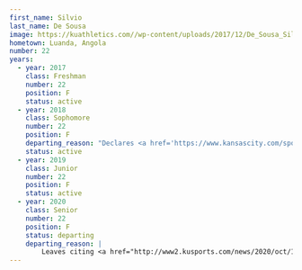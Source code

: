 ```yaml
---
first_name: Silvio
last_name: De Sousa
image: https://kuathletics.com//wp-content/uploads/2017/12/De_Sousa_Silvio-768x1024.jpg
hometown: Luanda, Angola
number: 22
years:
  - year: 2017
    class: Freshman
    number: 22
    position: F
    status: active
  - year: 2018
    class: Sophomore
    number: 22
    position: F
    departing_reason: "Declares <a href='https://www.kansascity.com/sports/spt-columns-blogs/sam-mellinger/article229434124.html'>Silvio De Sousa declares for NBA draft but wants to stay at Kansas: 'I have a chance'</a>"
    status: active
  - year: 2019
    class: Junior
    number: 22
    position: F
    status: active
  - year: 2020
    class: Senior
    number: 22
    position: F
    status: departing
    departing_reason: |
        Leaves citing <a href="http://www2.kusports.com/news/2020/oct/16/senior-forward-silvio-de-sousa-leaving-kansas-bask/">"personal issues"</a>
---
```

